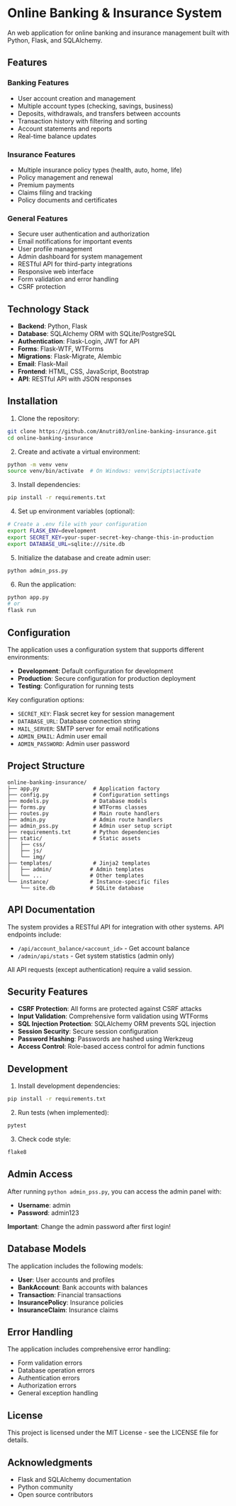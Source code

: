 # Online Banking & Insurance System

An  web application for online banking and insurance management built with Python, Flask, and SQLAlchemy.

## Features

### Banking Features
- User account creation and management
- Multiple account types (checking, savings, business)
- Deposits, withdrawals, and transfers between accounts
- Transaction history with filtering and sorting
- Account statements and reports
- Real-time balance updates

### Insurance Features
- Multiple insurance policy types (health, auto, home, life)
- Policy management and renewal
- Premium payments
- Claims filing and tracking
- Policy documents and certificates

### General Features
- Secure user authentication and authorization
- Email notifications for important events
- User profile management
- Admin dashboard for system management
- RESTful API for third-party integrations
- Responsive web interface
- Form validation and error handling
- CSRF protection

## Technology Stack

- **Backend**: Python, Flask
- **Database**: SQLAlchemy ORM with SQLite/PostgreSQL
- **Authentication**: Flask-Login, JWT for API
- **Forms**: Flask-WTF, WTForms
- **Migrations**: Flask-Migrate, Alembic
- **Email**: Flask-Mail
- **Frontend**: HTML, CSS, JavaScript, Bootstrap
- **API**: RESTful API with JSON responses

## Installation

1. Clone the repository:
```bash
git clone https://github.com/Anutri03/online-banking-insurance.git
cd online-banking-insurance
```

2. Create and activate a virtual environment:
```bash
python -m venv venv
source venv/bin/activate  # On Windows: venv\Scripts\activate
```

3. Install dependencies:
```bash
pip install -r requirements.txt
```

4. Set up environment variables (optional):
```bash
# Create a .env file with your configuration
export FLASK_ENV=development
export SECRET_KEY=your-super-secret-key-change-this-in-production
export DATABASE_URL=sqlite:///site.db
```

5. Initialize the database and create admin user:
```bash
python admin_pss.py
```

6. Run the application:
```bash
python app.py
# or
flask run
```

## Configuration

The application uses a configuration system that supports different environments:

- **Development**: Default configuration for development
- **Production**: Secure configuration for production deployment
- **Testing**: Configuration for running tests

Key configuration options:
- `SECRET_KEY`: Flask secret key for session management
- `DATABASE_URL`: Database connection string
- `MAIL_SERVER`: SMTP server for email notifications
- `ADMIN_EMAIL`: Admin user email
- `ADMIN_PASSWORD`: Admin user password

## Project Structure

```
online-banking-insurance/
├── app.py                 # Application factory
├── config.py              # Configuration settings
├── models.py              # Database models
├── forms.py               # WTForms classes
├── routes.py              # Main route handlers
├── admin.py               # Admin route handlers
├── admin_pss.py           # Admin user setup script
├── requirements.txt       # Python dependencies
├── static/                # Static assets
│   ├── css/
│   ├── js/
│   └── img/
├── templates/             # Jinja2 templates
│   ├── admin/            # Admin templates
│   └── ...               # Other templates
└── instance/             # Instance-specific files
    └── site.db           # SQLite database
```

## API Documentation

The system provides a RESTful API for integration with other systems. API endpoints include:

- `/api/account_balance/<account_id>` - Get account balance
- `/admin/api/stats` - Get system statistics (admin only)

All API requests (except authentication) require a valid session.

## Security Features

- **CSRF Protection**: All forms are protected against CSRF attacks
- **Input Validation**: Comprehensive form validation using WTForms
- **SQL Injection Protection**: SQLAlchemy ORM prevents SQL injection
- **Session Security**: Secure session configuration
- **Password Hashing**: Passwords are hashed using Werkzeug
- **Access Control**: Role-based access control for admin functions

## Development

1. Install development dependencies:
```bash
pip install -r requirements.txt
```

2. Run tests (when implemented):
```bash
pytest
```

3. Check code style:
```bash
flake8
```

## Admin Access

After running `python admin_pss.py`, you can access the admin panel with:
- **Username**: admin
- **Password**: admin123

**Important**: Change the admin password after first login!

## Database Models

The application includes the following models:
- **User**: User accounts and profiles
- **BankAccount**: Bank accounts with balances
- **Transaction**: Financial transactions
- **InsurancePolicy**: Insurance policies
- **InsuranceClaim**: Insurance claims

## Error Handling

The application includes comprehensive error handling:
- Form validation errors
- Database operation errors
- Authentication errors
- Authorization errors
- General exception handling

## License

This project is licensed under the MIT License - see the LICENSE file for details.


## Acknowledgments

- Flask and SQLAlchemy documentation
- Python community
- Open source contributors 